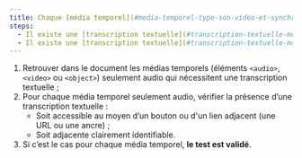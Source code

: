 ```yaml
---
title: Chaque [média temporel](#media-temporel-type-son-video-et-synchronise) pré-enregistré seulement audio, vérifie-t-il, si nécessaire, l’une de ces conditions (hors cas particuliers) ?
steps:
  - Il existe une [transcription textuelle](#transcription-textuelle-media-temporel) accessible via un [lien ou bouton adjacent](#lien-ou-bouton-adjacent) ;
  - Il existe une [transcription textuelle](#transcription-textuelle-media-temporel) adjacente clairement identifiable.
---
```


1. Retrouver dans le document les médias temporels (éléments `<audio>`, `<video>` ou `<object>`) seulement audio qui nécessitent une transcription textuelle ;
2. Pour chaque média temporel seulement audio, vérifier la présence d’une transcription textuelle :
   - Soit accessible au moyen d’un bouton ou d'un lien adjacent (une URL ou une ancre) ;
   - Soit adjacente clairement identifiable.
3. Si c’est le cas pour chaque média temporel, **le test est validé**.
